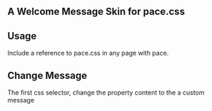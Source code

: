 ## A Welcome Message Skin for pace.css

## Usage

Include a reference to pace.css in any page with pace.

## Change Message

The first css selector, change the property content to the a custom message
